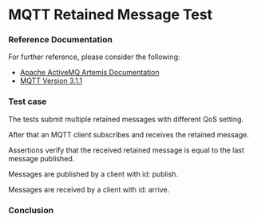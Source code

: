 # MQTT Retained Message Test

### Reference Documentation
For further reference, please consider the following:

* [Apache ActiveMQ Artemis Documentation](https://activemq.apache.org/components/artemis/documentation/latest/mqtt.html)
* [MQTT Version 3.1.1](https://docs.oasis-open.org/mqtt/mqtt/v3.1.1/os/mqtt-v3.1.1-os.html)

### Test case
The tests submit multiple retained messages with different QoS setting.

After that an MQTT client subscribes and receives the retained message.

Assertions verify that the received retained message is equal to the last message published.

Messages are published by a client with id: publish.

Messages are received by a client with id: arrive.

### Conclusion



